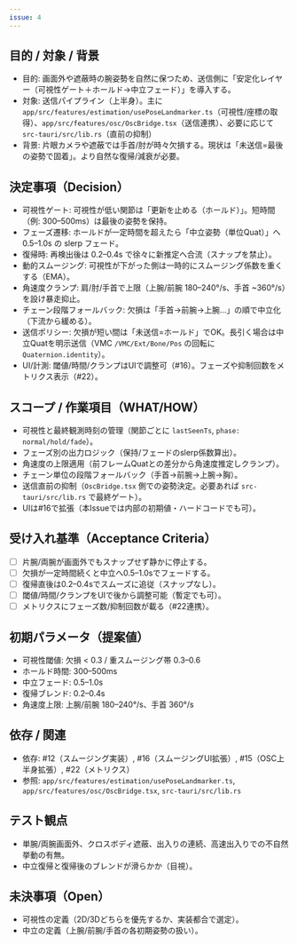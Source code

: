 ```yaml
---
issue: 4
---
```

## 目的 / 対象 / 背景
- 目的: 画面外や遮蔽時の腕姿勢を自然に保つため、送信側に「安定化レイヤー（可視性ゲート＋ホールド→中立フェード）」を導入する。
- 対象: 送信パイプライン（上半身）。主に `app/src/features/estimation/usePoseLandmarker.ts`（可視性/座標の取得）、`app/src/features/osc/OscBridge.tsx`（送信連携）、必要に応じて `src-tauri/src/lib.rs`（直前の抑制）
- 背景: 片眼カメラや遮蔽では手首/肘が時々欠損する。現状は「未送信=最後の姿勢で固着」。より自然な復帰/減衰が必要。

## 決定事項（Decision）
- 可視性ゲート: 可視性が低い関節は「更新を止める（ホールド）」。短時間（例: 300–500ms）は最後の姿勢を保持。
- フェーズ遷移: ホールドが一定時間を超えたら「中立姿勢（単位Quat）」へ 0.5–1.0s の slerp フェード。
- 復帰時: 再検出後は 0.2–0.4s で徐々に新推定へ合流（スナップを禁止）。
- 動的スムージング: 可視性が下がった側は一時的にスムージング係数を重くする（EMA）。
- 角速度クランプ: 肩/肘/手首で上限（上腕/前腕 180–240°/s、手首 ~360°/s）を設け暴走抑止。
- チェーン段階フォールバック: 欠損は「手首→前腕→上腕…」の順で中立化（下流から緩める）。
- 送信ポリシー: 欠損が短い間は「未送信=ホールド」でOK。長引く場合は中立Quatを明示送信（VMC `/VMC/Ext/Bone/Pos` の回転に `Quaternion.identity`）。
- UI/計測: 閾値/時間/クランプはUIで調整可（#16）。フェーズや抑制回数をメトリクス表示（#22）。

## スコープ / 作業項目（WHAT/HOW）
- 可視性と最終観測時刻の管理（関節ごとに `lastSeenTs`, `phase: normal/hold/fade`）。
- フェーズ別の出力ロジック（保持/フェードのslerp係数算出）。
- 角速度の上限適用（前フレームQuatとの差分から角速度推定しクランプ）。
- チェーン単位の段階フォールバック（手首→前腕→上腕→胸）。
- 送信直前の抑制（`OscBridge.tsx` 側での姿勢決定。必要あれば `src-tauri/src/lib.rs` で最終ゲート）。
- UIは#16で拡張（本Issueでは内部の初期値・ハードコードでも可）。

## 受け入れ基準（Acceptance Criteria）
- [ ] 片腕/両腕が画面外でもスナップせず静かに停止する。
- [ ] 欠損が一定時間続くと中立へ0.5–1.0sでフェードする。
- [ ] 復帰直後は0.2–0.4sでスムーズに追従（スナップなし）。
- [ ] 閾値/時間/クランプをUIで後から調整可能（暫定でも可）。
- [ ] メトリクスにフェーズ数/抑制回数が載る（#22連携）。

## 初期パラメータ（提案値）
- 可視性閾値: 欠損 < 0.3 / 重スムージング帯 0.3–0.6
- ホールド時間: 300–500ms
- 中立フェード: 0.5–1.0s
- 復帰ブレンド: 0.2–0.4s
- 角速度上限: 上腕/前腕 180–240°/s、手首 360°/s

## 依存 / 関連
- 依存: #12（スムージング実装）, #16（スムージングUI拡張）, #15（OSC上半身拡張）, #22（メトリクス）
- 参照: `app/src/features/estimation/usePoseLandmarker.ts`, `app/src/features/osc/OscBridge.tsx`, `src-tauri/src/lib.rs`

## テスト観点
- 単腕/両腕画面外、クロスボディ遮蔽、出入りの連続、高速出入りでの不自然挙動の有無。
- 中立復帰と復帰後のブレンドが滑らかか（目視）。

## 未決事項（Open）
- 可視性の定義（2D/3Dどちらを優先するか、実装都合で選定）。
- 中立の定義（上腕/前腕/手首の各初期姿勢の扱い）。

